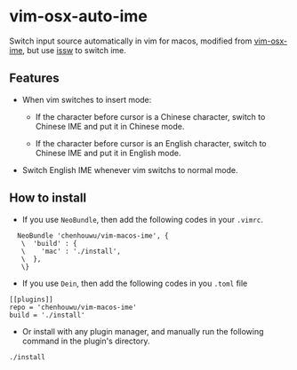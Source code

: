 # vim-osx-auto-ime
Switch input source automatically in vim for macos, modified from [vim-osx-ime](https://github.com/hongqn/vim-osx-ime), but use [issw](https://github.com/vovkasm/input-source-switcher) to switch ime.

## Features
* When vim switches to insert mode:

  * If the character before cursor is a Chinese character, switch to Chinese
    IME and put it in Chinese mode.

  * If the character before cursor is an English character, switch to Chinese
    IME and put it in English mode.

* Switch English IME whenever vim switchs to normal mode.

## How to install
- If you use `NeoBundle`, then add the following codes in your `.vimrc`.
```
  NeoBundle 'chenhouwu/vim-macos-ime', {
   \  'build' : {
   \    'mac' : './install',
   \  },
   \}
```

- If you use `Dein`, then add the following codes in you `.toml` file
```
[[plugins]]
repo = 'chenhouwu/vim-macos-ime'
build = './install'
```

- Or install with any plugin manager, and manually run the following command in the plugin's directory.
```
./install
```
